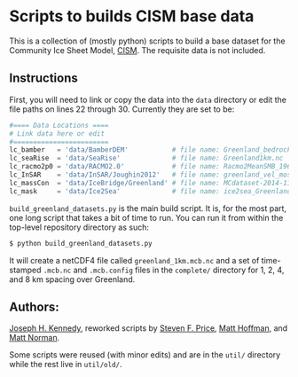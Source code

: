 Scripts to builds CISM base data
================================

This is a collection of (mostly python) scripts to build a base dataset for the
Community Ice Sheet Model, [CISM](https://github.com/CISM). The requisite data
is not included. 

Instructions
------------
First, you will need to link or copy the data into the `data` directory or edit
the file paths on lines 22 through 30. Currently they are set to be: 

```python
#==== Data Locations ====
# Link data here or edit 
#========================
lc_bamber   = 'data/BamberDEM'           # file name: Greenland_bedrock_topography_V3.nc
lc_seaRise  = 'data/SeaRise'             # file name: Greenland1km.nc
lc_racmo2p0 = 'data/RACMO2.0'            # file name: Racmo2MeanSMB_1961-1990.nc
lc_InSAR    = 'data/InSAR/Joughin2012'   # file name: greenland_vel_mosaic500.nc #NOTE:  will build this file from mosaicOffsets.* files
lc_massCon  = 'data/IceBridge/Greenland' # file name: MCdataset-2014-11-19.nc
lc_mask     = 'data/Ice2Sea'             # file name: ice2sea_Greenland_geometry_icesheet_mask_Zurich.nc
```


`build_greenland_datasets.py` is the main build script. It is, for the most
part, one long script that takes a bit of time to run. You can run it from
within the top-level repository directory as such:

```bash
$ python build_greenland_datasets.py
```

It will create a netCDF4 file called `greenland_1km.mcb.nc` and a set of
time-stamped `.mcb.nc` and `.mcb.config` files in the `complete/` directory for
1, 2, 4, and 8 km spacing over Greenland. 

Authors:
--------
[Joseph H. Kennedy](https://github.com/jhkennedy), reworked scripts by 
[Steven F. Price](https://github.com/stephenprice), 
[Matt Hoffman](https://github.com/matthewhoffman), and 
[Matt Norman](https://github.com/matthewhoffman). 

Some scripts were reused (with minor edits) and are in the `util/` directory while the rest live in `util/old/`. 
